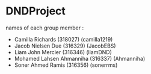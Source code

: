 # DNDProject

names of each group member :
- Camilla Richards (318027) (camilla1219)
- Jacob Nielsen Due (316329) (JacobEBS)
- Liam John Mercier (316346) (liamDND)
- Mohamed Lahsen Ahmanniha (316337) (Ahmanniha)
- Soner Ahmed Ramis (316356) (sonerrms)
